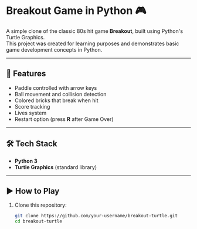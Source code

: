 

# Breakout Game in Python 🎮

A simple clone of the classic 80s hit game **Breakout**, built using Python's Turtle Graphics.  
This project was created for learning purposes and demonstrates basic game development concepts in Python.

---

## 🚀 Features
- Paddle controlled with arrow keys
- Ball movement and collision detection
- Colored bricks that break when hit
- Score tracking
- Lives system
- Restart option (press **R** after Game Over)

---

## 🛠️ Tech Stack
- **Python 3**
- **Turtle Graphics** (standard library)

---

## ▶️ How to Play
1. Clone this repository:
   ```bash
   git clone https://github.com/your-username/breakout-turtle.git
   cd breakout-turtle
